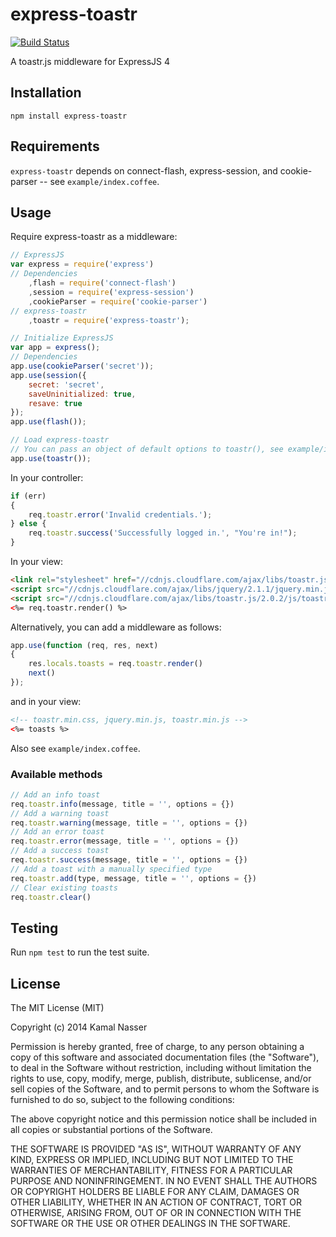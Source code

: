 express-toastr
==============

[![Build Status](https://travis-ci.org/kamaln7/express-toastr.svg?branch=master)](https://travis-ci.org/kamaln7/express-toastr)

A toastr.js middleware for ExpressJS 4

## Installation

```
npm install express-toastr
```

## Requirements

`express-toastr` depends on connect-flash, express-session, and cookie-parser -- see `example/index.coffee`.

## Usage

Require express-toastr as a middleware:

```javascript
// ExpressJS
var express = require('express')
// Dependencies
    ,flash = require('connect-flash')
    ,session = require('express-session')
    ,cookieParser = require('cookie-parser')
// express-toastr
    ,toastr = require('express-toastr');

// Initialize ExpressJS
var app = express();
// Dependencies
app.use(cookieParser('secret'));
app.use(session({
    secret: 'secret',
    saveUninitialized: true,
    resave: true
});
app.use(flash());

// Load express-toastr
// You can pass an object of default options to toastr(), see example/index.coffee
app.use(toastr());
```

In your controller:

```javascript
if (err)
{
    req.toastr.error('Invalid credentials.');
} else {
    req.toastr.success('Successfully logged in.', "You're in!");
}
```

In your view:

```html
<link rel="stylesheet" href="//cdnjs.cloudflare.com/ajax/libs/toastr.js/2.0.2/css/toastr.min.css">
<script src="//cdnjs.cloudflare.com/ajax/libs/jquery/2.1.1/jquery.min.js"></script>
<script src="//cdnjs.cloudflare.com/ajax/libs/toastr.js/2.0.2/js/toastr.min.js"></script>
<%= req.toastr.render() %>
```

Alternatively, you can add a middleware as follows:

```javascript
app.use(function (req, res, next)
{
    res.locals.toasts = req.toastr.render()
    next()
});
```

and in your view:

```html
<!-- toastr.min.css, jquery.min.js, toastr.min.js -->
<%= toasts %>
```

Also see `example/index.coffee`.

### Available methods

```javascript
// Add an info toast
req.toastr.info(message, title = '', options = {})
// Add a warning toast
req.toastr.warning(message, title = '', options = {})
// Add an error toast
req.toastr.error(message, title = '', options = {})
// Add a success toast
req.toastr.success(message, title = '', options = {})
// Add a toast with a manually specified type
req.toastr.add(type, message, title = '', options = {})
// Clear existing toasts
req.toastr.clear()
```

## Testing

Run `npm test` to run the test suite.

## License

The MIT License (MIT)

Copyright (c) 2014 Kamal Nasser

Permission is hereby granted, free of charge, to any person obtaining a copy
of this software and associated documentation files (the "Software"), to deal
in the Software without restriction, including without limitation the rights
to use, copy, modify, merge, publish, distribute, sublicense, and/or sell
copies of the Software, and to permit persons to whom the Software is
furnished to do so, subject to the following conditions:

The above copyright notice and this permission notice shall be included in all
copies or substantial portions of the Software.

THE SOFTWARE IS PROVIDED "AS IS", WITHOUT WARRANTY OF ANY KIND, EXPRESS OR
IMPLIED, INCLUDING BUT NOT LIMITED TO THE WARRANTIES OF MERCHANTABILITY,
FITNESS FOR A PARTICULAR PURPOSE AND NONINFRINGEMENT. IN NO EVENT SHALL THE
AUTHORS OR COPYRIGHT HOLDERS BE LIABLE FOR ANY CLAIM, DAMAGES OR OTHER
LIABILITY, WHETHER IN AN ACTION OF CONTRACT, TORT OR OTHERWISE, ARISING FROM,
OUT OF OR IN CONNECTION WITH THE SOFTWARE OR THE USE OR OTHER DEALINGS IN THE
SOFTWARE.
